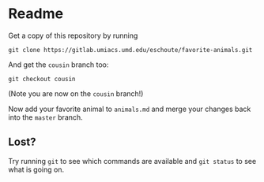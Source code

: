 # Readme
Get a copy of this repository by running
```
git clone https://gitlab.umiacs.umd.edu/eschoute/favorite-animals.git
```
And get the `cousin` branch too:
```
git checkout cousin
```
(Note you are now on the `cousin` branch!)

Now add your favorite animal to `animals.md` and merge your changes back into the `master` branch.

## Lost?
Try running `git` to see which commands are available
and `git status` to see what is going on.

